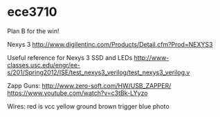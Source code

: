 ece3710
=======

Plan B for the win!

Nexys 3
  http://www.digilentinc.com/Products/Detail.cfm?Prod=NEXYS3

  Useful reference for Nexys 3 SSD and LEDs
  http://www-classes.usc.edu/engr/ee-s/201/Spring2012/ISE/test_nexys3_verilog/test_nexys3_verilog.v


Zapp Guns:
http://www.zero-soft.com/HW/USB_ZAPPER/
https://www.youtube.com/watch?v=c3tBk-LYyzo

  Wires:
    red is vcc
    yellow ground
    brown trigger
    blue photo
